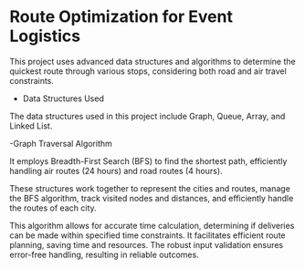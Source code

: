 # Route Optimization for Event Logistics

This project uses advanced data structures and algorithms to determine the quickest route through various stops, considering both road and air travel constraints.

- Data Structures Used 

The data structures used in this project include Graph, Queue, Array, and Linked List. 

 -Graph Traversal Algorithm

It employs Breadth-First Search (BFS) to find the shortest path, efficiently handling air routes (24 hours) and road routes (4 hours). 


These structures work together to represent the cities and routes, manage the BFS algorithm, track visited nodes and distances, and efficiently handle the routes of each city. 

This algorithm allows for accurate time calculation, determining if deliveries can be made within specified time constraints. It facilitates efficient route planning, saving time and resources. The robust input validation ensures error-free handling, resulting in reliable outcomes.
